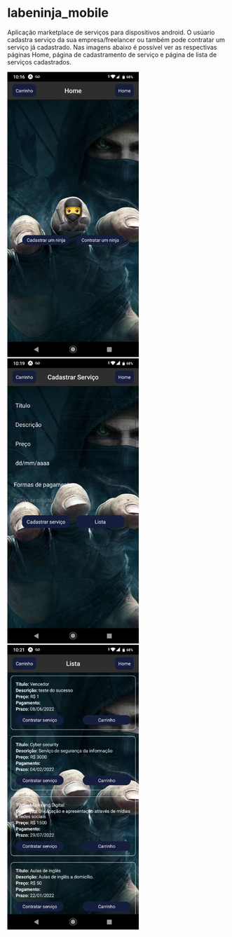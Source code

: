 # labeninja_mobile

Aplicação marketplace de serviços para dispositivos android. O usúario cadastra serviço da sua empresa/freelancer ou também pode contratar um serviço já cadastrado. Nas imagens abaixo é possível ver as respectivas páginas Home, página de cadastramento de serviço e página de lista de serviços cadastrados.
<p>
    <img src="imgREADME/home.jpeg" width='300'>
    <img src="imgREADME/register.jpeg" width='300'>
    <img src="imgREADME/list.jpeg" width='300'>
</p>
